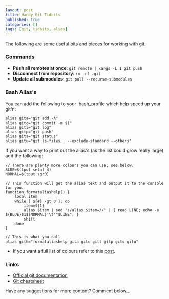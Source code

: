 ```yaml
---
layout: post
title: Handy Git Tidbits
published: true
categories: []
tags: [git, tidbits, alias]
---
```

The following are some useful bits and pieces for working with git.

### Commands

-	**Push all remotes at once**: ```git remote | xargs -L 1 git push```
-	**Disconnect from repository**: ```rm -rf .git```
- **Update all submodules**: ```git pull --recurse-submodules```

### Bash Alias's

You can add the following to your .bash_profile which help speed up your git'n:

	alias gita="git add -A"
	alias gitc="git commit -m $1"
	alias gitl="git log"
	alias gitp="git push"
	alias gits="git status"
	alias gitu="git ls-files . --exclude-standard --others"

If you want a way to print out the alias's (as the list could grow really large) add the following:

	// There are plenty more colours you can use, see below.
	BLUE=$(tput setaf 4)
	NORMAL=$(tput sgr0)

	// This function will get the alias text and output it to the console for you.
	function formataliashelp() {
		local item
		while [ ${#} -gt 0 ]; do
			item=${1}
			alias $item | sed "s/alias $item=//" | { read LINE; echo -e ${BLUE}$1${NORMAL}'\t'"$LINE"; }
			shift
		done
	}

	// This is what you call
	alias gith="formataliashelp gita gitc gitl gitp gits gitu"

- If you want a full list of colours refer to this [post](http://blog.shaydesdsgn.com/bash-prompt-console-colours/).

### Links
- [Official git documentation ](http://git-scm.com/documentation)
- [Git cheatsheet](http://ndpsoftware.com/git-cheatsheet.html)

Have any suggestions for more content? Comment below...
